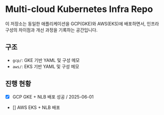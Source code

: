 # Multi-cloud Kubernetes Infra Repo

이 저장소는 동일한 애플리케이션을
GCP(GKE)와 AWS(EKS)에 배포하면서,
인프라 구성의 차이점과 개선 과정을 기록하는 공간입니다.

## 구조
- `gcp/`: GKE 기반 YAML 및 구성 메모
- `aws/`: EKS 기반 YAML 및 구성 메모

## 진행 현황
- [x] GCP GKE + NLB 배포 성공 / 2025-06-01
- [] AWS EKS + NLB 배포